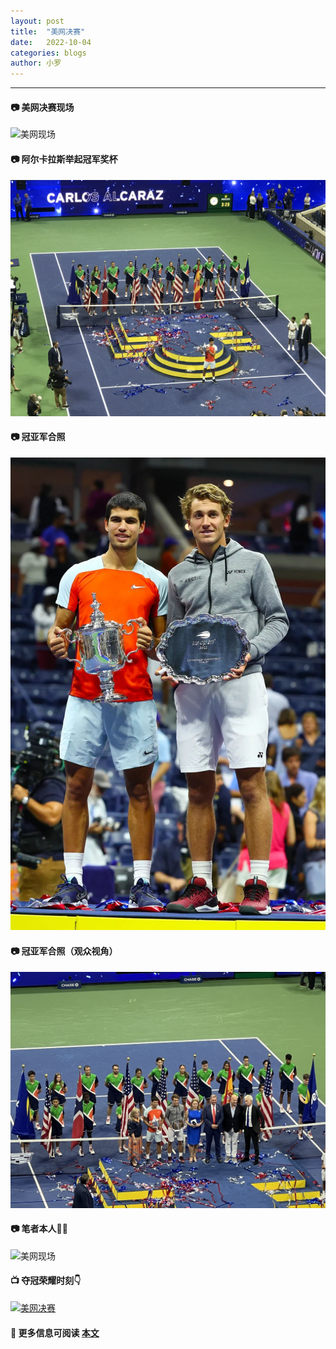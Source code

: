 ```yaml
---
layout: post
title:  "美网决赛"
date:   2022-10-04
categories: blogs
author: 小罗
---
```



---

#### 📷 美网决赛现场

![美网现场](https://raw.githubusercontent.com/Bagel2Ace/bagel2ace.github.io/main/docs/assets/2022-10-4/psc2.jpeg)

#### 📷 阿尔卡拉斯举起冠军奖杯

![美网现场](https://raw.githubusercontent.com/Bagel2Ace/bagel2ace.github.io/main/docs/assets/2022-10-4/psc1.jpeg)

#### 📷 冠亚军合照

![美网现场](https://raw.githubusercontent.com/Bagel2Ace/bagel2ace.github.io/main/docs/assets/2022-10-4/psc4.jpeg)

#### 📷 冠亚军合照（观众视角）

![美网现场](https://raw.githubusercontent.com/Bagel2Ace/bagel2ace.github.io/main/docs/assets/2022-10-4/psc5.jpeg)

#### 📷 笔者本人🧍‍♂️

![美网现场](https://raw.githubusercontent.com/Bagel2Ace/bagel2ace.github.io/main/docs/assets/2022-10-4/psc3.jpeg)

[comment]: <> (Reference to https://video-to-markdown.marcomontalbano.com/)
#### 📺 夺冠荣耀时刻👇 
[![美网决赛](https://res.cloudinary.com/marcomontalbano/image/upload/v1664949798/video_to_markdown/images/youtube--bAqzvDn-18Y-c05b58ac6eb4c4700831b2b3070cd403.jpg)](https://youtu.be/bAqzvDn-18Y "'美网决赛'")

#### 📒 更多信息可阅读 [本文](https://mp.weixin.qq.com/s/-CioB31EzXHobydB2TVrRg)

